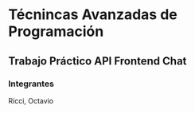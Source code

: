 # Técnincas Avanzadas de Programación
## Trabajo Práctico API Frontend Chat

### Integrantes
Ricci, Octavio
